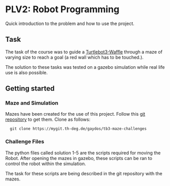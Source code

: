PLV2: Robot Programming
==============================================================

Quick introduction to the problem and how to use the project.

Task
---

The task of the course was to guide a [Turtlebot3-Waffle](https://emanual.robotis.com/docs/en/platform/turtlebot3/overview/) through a maze of varying size to reach a goal (a red wall which has to be touched.).

The solution to these tasks was tested on a gazebo simulation while real life use is also possible.

Getting started
---

### Maze and Simulation
Mazes have been created for the use of this project.
Follow this [git repository](https://mygit.th-deg.de/gaydos/tb3-maze-challenges) to get them. Clone as follows:

```console
  git clone https://mygit.th-deg.de/gaydos/tb3-maze-challenges
```

### Challenge Files
The python files called solution 1-5 are the scripts required for moving the Robot. After opening the mazes in gazebo, these scripts can be ran to control the robot within the simulation. 

The task for these scripts are being described in the git repository with the mazes.
